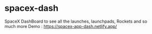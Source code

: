 # spacex-dash
SpaceX DashBoard to see all the launches, launchpads, Rockets and so much more
Demo : https://spacex-app-dash.netlify.app/
